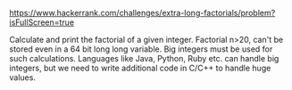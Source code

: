 https://www.hackerrank.com/challenges/extra-long-factorials/problem?isFullScreen=true

Calculate and print the factorial of a given integer. Factorial n>20, can't be stored even in a 64 bit long long variable. Big integers must be used for such calculations. Languages like Java, Python, Ruby etc. can handle big integers, but we need to write additional code in C/C++ to handle huge values.
